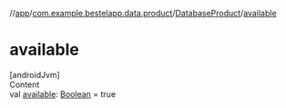 //[app](../../index.md)/[com.example.bestelapp.data.product](../index.md)/[DatabaseProduct](index.md)/[available](available.md)



# available  
[androidJvm]  
Content  
val [available](available.md): [Boolean](https://kotlinlang.org/api/latest/jvm/stdlib/kotlin/-boolean/index.html) = true  



